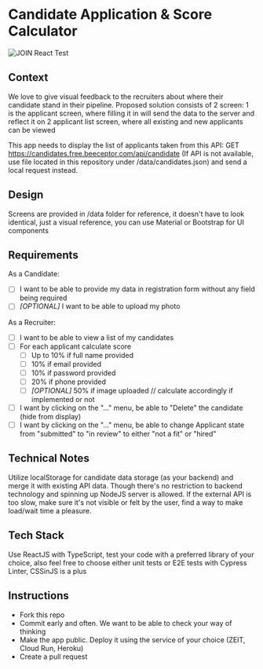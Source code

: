 # Candidate Application & Score Calculator
![JOIN React Test](https://i.imgur.com/msT4Blg.png)

## Context

We love to give visual feedback to the recruiters about where their candidate stand in their pipeline.
Proposed solution consists of 2 screen:
1 is the applicant screen, where filling it in will send the data to the server and reflect it on
2 applicant list screen, where all existing and new applicants can be viewed

This app needs to display the list of applicants taken from this API: GET https://candidates.free.beeceptor.com/api/candidate
(If API is not available, use file located in this repository under /data/candidates.json) and send a local request instead.

## Design
Screens are provided in /data folder for reference, it doesn't have to look identical, just a visual reference, you can use Material or Bootstrap for UI components

## Requirements
As a Candidate:
- [ ] I want to be able to provide my data in registration form without any field being required
- [ ] *[OPTIONAL]* I want to be able to upload my photo

As a Recruiter:
- [ ] I want to be able to view a list of my candidates
- [ ] For each applicant calculate score
  - [ ] Up to 10% if full name provided
  - [ ] 10% if email provided
  - [ ] 10% if password provided
  - [ ] 20% if phone provided
  - [ ] *[OPTIONAL]* 50% if image uploaded // calculate accordingly if implemented or not
- [ ] I want by clicking on the "..." menu, be able to "Delete" the candidate (hide from display)
- [ ] I want by clicking on the "..." menu, be able to change Applicant state from "submitted" to "in review" to either "not a fit" or "hired"
  
## Technical Notes
Utilize localStorage for candidate data storage (as your backend) and merge it with existing API data.
Though there's no restriction to backend technology and spinning up NodeJS server is allowed.
If the external API is too slow, make sure it's not visible or felt by the user, find a way to make load/wait time a pleasure.

## Tech Stack
Use ReactJS with TypeScript, test your code with a preferred library of your choice, also feel free to choose either unit tests or E2E tests with Cypress
Linter, CSSinJS is a plus

## Instructions

- Fork this repo
- Commit early and often. We want to be able to check your way of thinking
- Make the app public. Deploy it using the service of your choice (ZEIT, Cloud Run, Heroku)
- Create a pull request
